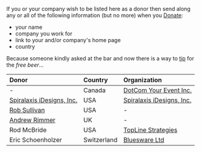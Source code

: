 If you or your company wish to be listed here as a donor then send along any or all of the following information (but no more) when you [Donate](Donate.md):

  * your name
  * company you work for
  * link to your and/or company's home page
  * country

Because someone kindly asked at the bar and now there is a way to [tip](Donate.md) for the _free beer_...

| **Donor** | **Country** | **Organization** |
|:----------|:------------|:-----------------|
| -         | Canada      | [DotCom Your Event Inc.](http://www.dotcomyourevent.com) |
| [Spiralaxis iDesigns, Inc.](http://www.spiralaxis.com/) | USA         | [Spiralaxis iDesigns, Inc.](http://www.spiralaxis.com/) |
| [Rob Sullivan](http://f5compliant.org/) | USA         | -                |
| [Andrew Rimmer](http://www.outofmemory.co.uk/) | UK          | -                |
| Rod McBride | USA         | [TopLine Strategies](http://www.toplinestrategies.com/) |
| Eric Schoenholzer | Switzerland | [Bluesware Ltd](http://www.bluesware.ch/) |